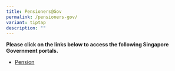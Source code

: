 ```yaml
---
title: Pensioners@Gov
permalink: /pensioners-gov/
variant: tiptap
description: ""
---
```

<p><strong>Please click on the links below to access the following Singapore Government portals.</strong>
</p>
<ul data-tight="true" class="tight">
<li>
<p><a href="https://www.hrp.gov.sg/" rel="noopener nofollow" target="_blank">Pension</a>
</p>
</li>
</ul>
<p></p>
